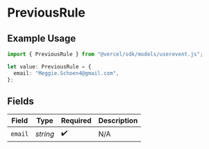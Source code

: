 # PreviousRule

## Example Usage

```typescript
import { PreviousRule } from "@vercel/sdk/models/userevent.js";

let value: PreviousRule = {
  email: "Meggie.Schoen4@gmail.com",
};
```

## Fields

| Field              | Type               | Required           | Description        |
| ------------------ | ------------------ | ------------------ | ------------------ |
| `email`            | *string*           | :heavy_check_mark: | N/A                |